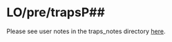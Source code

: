 # LO/pre/trapsP##

Please see user notes in the traps_notes directory [here](https://github.com/parkermac/LO/tree/main/traps_notes/pre_notes).